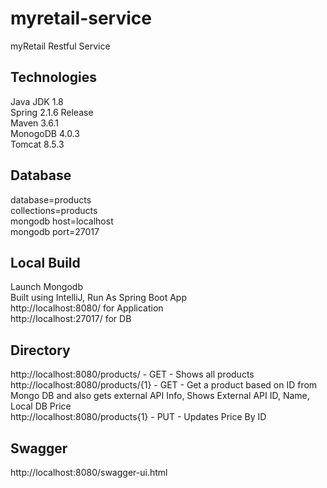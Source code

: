 # myretail-service
myRetail Restful Service

## Technologies
Java JDK 1.8<br>
Spring 2.1.6 Release<br>
Maven 3.6.1<br>
MonogoDB 4.0.3<br>
Tomcat 8.5.3<br>

## Database
database=products<br>
collections=products<br>
mongodb host=localhost<br>
mongodb port=27017<br>

## Local Build
Launch Mongodb<br>
Built using IntelliJ, Run As Spring Boot App<br>
http://localhost:8080/ for Application<br>
http://localhost:27017/ for DB<br>

## Directory
http://localhost:8080/products/ - GET - Shows all products<br>
http://localhost:8080/products/{1} - GET - Get a product based on ID from Mongo DB and also gets external API Info, Shows External API ID, Name, Local DB Price<br>
http://localhost:8080/products{1} - PUT - Updates Price By ID<br>

## Swagger
http://localhost:8080/swagger-ui.html
